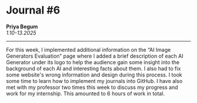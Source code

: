 # Journal #6

**Priya Begum**  
*1.10-13.2025*

---

For this week, I implemented additional information on the “AI Image Generators Evaluation” page where I added a brief description of each AI Generator under its logo to help the audience gain some insight into the background of each AI and interesting facts about them. I also had to fix some website's wrong information and design during this process. I took some time to learn how to implement my journals into GitHub. I have also met with my professor two times this week to discuss my progress and work for my internship. This amounted to 6 hours of work in total.
